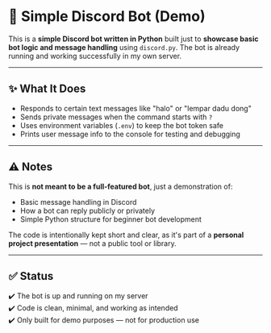 # 🤖 Simple Discord Bot (Demo)

This is a **simple Discord bot written in Python** built just to **showcase basic bot logic and message handling** using `discord.py`. The bot is already running and working successfully in my own server.

---

## ✨ What It Does

- Responds to certain text messages like "halo" or "lempar dadu dong"
- Sends private messages when the command starts with `?`
- Uses environment variables (`.env`) to keep the bot token safe
- Prints user message info to the console for testing and debugging

---

## ⚠️ Notes

This is **not meant to be a full-featured bot**, just a demonstration of:
- Basic message handling in Discord
- How a bot can reply publicly or privately
- Simple Python structure for beginner bot development

The code is intentionally kept short and clear, as it's part of a **personal project presentation** — not a public tool or library.

---

## ✅ Status

✔️ The bot is up and running on my server  
✔️ Code is clean, minimal, and working as intended  
✔️ Only built for demo purposes — not for production use
